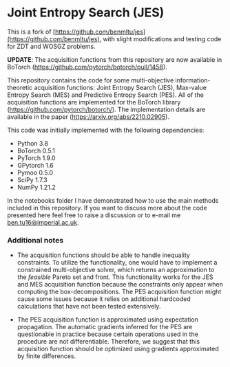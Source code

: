 # Joint Entropy Search (JES)

This is a fork of [https://github.com/benmltu/jes](https://github.com/benmltu/jes), with slight modifications and testing code for ZDT and WOSGZ problems.

**UPDATE**: The acquisition functions from this repository are now available in BoTorch (https://github.com/pytorch/botorch/pull/1458).

This repository contains the code for some multi-objective information-theoretic acquisition functions: Joint Entropy Search (JES), Max-value Entropy Search (MES) and Predictive Entropy Search (PES). All of the acquisition functions are implemented for the BoTorch library (https://github.com/pytorch/botorch/). The implementation details are available in the paper (https://arxiv.org/abs/2210.02905).

This code was initially implemented with the following dependencies:

- Python 3.8
- BoTorch 0.5.1
- PyTorch 1.9.0
- GPytorch 1.6
- Pymoo 0.5.0
- SciPy 1.7.3
- NumPy 1.21.2

In the notebooks folder I have demonstrated how to use the main methods included in this repository. If you want to discuss more about the code presented here feel free to raise a discussion or to e-mail me ben.tu16@imperial.ac.uk.

### Additional notes

- The acquisition functions should be able to handle inequality constraints. To utilize the functionality, one would have to implement a constrained multi-objective solver, which returns an approximation to the _feasible_ Pareto set and front. This functionality works for the JES and MES acquisition function because the constraints only appear when computing the box-decompositions. The PES acquisition function might cause some issues because it relies on additional hardcoded calculations that have not been tested extensively.

- The PES acquisition function is approximated using expectation propagation. The automatic gradients inferred for the PES are questionable in practice because certain operations used in the procedure are not differentiable. Therefore, we suggest that this acquisition function should be optimized using gradients approximated by finite differences.
